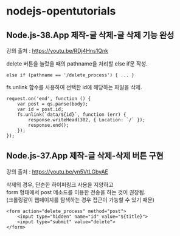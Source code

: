 # nodejs-opentutorials

## Node.js-38.App 제작-글 삭제-글 삭제 기능 완성
강의 출처 : https://youtu.be/RDj4Hns1Qnk

delete 버튼을 눌렀을 때의 pathname을 처리할 else if문 작성.
```
else if (pathname == '/delete_process') { ... }
```

fs.unlink 함수를 사용하여 선택한 id에 해당하는 파일을 삭제.
```
request.on('end', function () {
    var post = qs.parse(body);
    var id = post.id;
    fs.unlink(`data/${id}`, function (err) {
        response.writeHead(302, { Location: `/` });
        response.end();
    });
});
```

## Node.js-37.App 제작-글 삭제-삭제 버튼 구현
강의 출처 : https://youtu.be/yn5VtLGbyAE

삭제의 경우, 단순한 하이퍼링크 사용을 지양하고\
form 형태에서 post 메소드를 이용한 전송을 하는 것이 권장됨.\
(크롤링같이 웹페이지를 탐색하는 경우 접근이 가능할 수 있기 때문)
```
<form action="delete_process" method="post">
    <input type="hidden" name="id" value="${title}">
    <input type="submit" value="delete">
</form>
```
